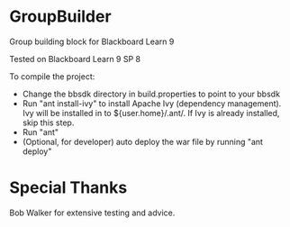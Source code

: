 GroupBuilder
=====

Group building block for Blackboard Learn 9

Tested on Blackboard Learn 9 SP 8

To compile the project:
* Change the bbsdk directory in build.properties to point to your bbsdk
* Run "ant install-ivy" to install Apache Ivy (dependency management). Ivy will be installed in to ${user.home}/.ant/. If Ivy is already installed, skip this step.
* Run "ant"
* (Optional, for developer) auto deploy the war file by running "ant deploy"

Special Thanks
=====
Bob Walker for extensive testing and advice.